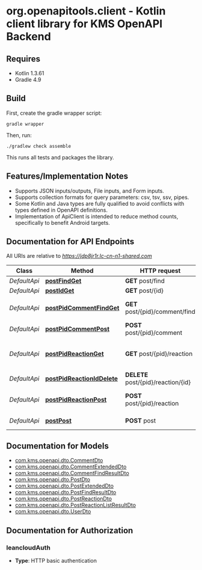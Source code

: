 # org.openapitools.client - Kotlin client library for KMS OpenAPI Backend

## Requires

* Kotlin 1.3.61
* Gradle 4.9

## Build

First, create the gradle wrapper script:

```
gradle wrapper
```

Then, run:

```
./gradlew check assemble
```

This runs all tests and packages the library.

## Features/Implementation Notes

* Supports JSON inputs/outputs, File inputs, and Form inputs.
* Supports collection formats for query parameters: csv, tsv, ssv, pipes.
* Some Kotlin and Java types are fully qualified to avoid conflicts with types defined in OpenAPI definitions.
* Implementation of ApiClient is intended to reduce method counts, specifically to benefit Android targets.

<a name="documentation-for-api-endpoints"></a>
## Documentation for API Endpoints

All URIs are relative to *https://jdp8jr1r.lc-cn-n1-shared.com*

Class | Method | HTTP request | Description
------------ | ------------- | ------------- | -------------
*DefaultApi* | [**postFindGet**](docs/DefaultApi.md#postfindget) | **GET** post/find | Get post list
*DefaultApi* | [**postIdGet**](docs/DefaultApi.md#postidget) | **GET** post/{id} | 
*DefaultApi* | [**postPidCommentFindGet**](docs/DefaultApi.md#postpidcommentfindget) | **GET** post/{pid}/comment/find | Get comment list
*DefaultApi* | [**postPidCommentPost**](docs/DefaultApi.md#postpidcommentpost) | **POST** post/{pid}/comment | Create a comment
*DefaultApi* | [**postPidReactionGet**](docs/DefaultApi.md#postpidreactionget) | **GET** post/{pid}/reaction | Get reaction for post and user
*DefaultApi* | [**postPidReactionIdDelete**](docs/DefaultApi.md#postpidreactioniddelete) | **DELETE** post/{pid}/reaction/{id} | 
*DefaultApi* | [**postPidReactionPost**](docs/DefaultApi.md#postpidreactionpost) | **POST** post/{pid}/reaction | Create a post reaction
*DefaultApi* | [**postPost**](docs/DefaultApi.md#postpost) | **POST** post | Create a post


<a name="documentation-for-models"></a>
## Documentation for Models

 - [com.kms.openapi.dto.CommentDto](docs/CommentDto.md)
 - [com.kms.openapi.dto.CommentExtendedDto](docs/CommentExtendedDto.md)
 - [com.kms.openapi.dto.CommentFindResultDto](docs/CommentFindResultDto.md)
 - [com.kms.openapi.dto.PostDto](docs/PostDto.md)
 - [com.kms.openapi.dto.PostExtendedDto](docs/PostExtendedDto.md)
 - [com.kms.openapi.dto.PostFindResultDto](docs/PostFindResultDto.md)
 - [com.kms.openapi.dto.PostReactionDto](docs/PostReactionDto.md)
 - [com.kms.openapi.dto.PostReactionListResultDto](docs/PostReactionListResultDto.md)
 - [com.kms.openapi.dto.UserDto](docs/UserDto.md)


<a name="documentation-for-authorization"></a>
## Documentation for Authorization

<a name="leancloudAuth"></a>
### leancloudAuth

- **Type**: HTTP basic authentication

